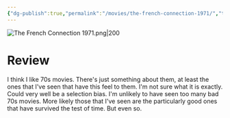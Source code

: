 ```yaml
---
{"dg-publish":true,"permalink":"/movies/the-french-connection-1971/","tags":["movies"],"created":"2023-12-04","updated":"2025-03-13"}
---
```



![The French Connection 1971.png|200](/img/user/_sys/Attachments/The%20French%20Connection%201971.png)

# Review

I think I like 70s movies. There's just something about them, at least the ones that I've seen that have this feel to them. I'm not sure what it is exactly. Could very well be a selection bias. I'm unlikely to have seen too many bad 70s movies. More likely those that I've seen are the particularly good ones that have survived the test of time. But even so.
